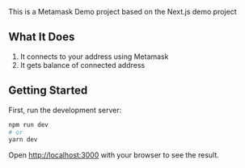 This is a Metamask Demo project based on the Next.js demo project

## What It Does

1. It connects to your address using Metamask
2. It gets balance of connected address

## Getting Started

First, run the development server:

```bash
npm run dev
# or
yarn dev
```

Open [http://localhost:3000](http://localhost:3000) with your browser to see the result.